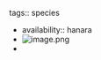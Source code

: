 tags:: species

- availability:: hanara
- ![image.png](https://peach-geographical-bat-397.mypinata.cloud/ipfs/QmNSd84B3JNKs97VZt4hRNrpqpZqdmwFGj4QwY4uEZ5Czq)
-
